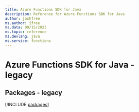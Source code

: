 ```yaml
---
title: Azure Functions SDK for Java
description: Reference for Azure Functions SDK for Java
author: joshfree
ms.author: jfree
ms.data: 09/15/2023
ms.topic: reference
ms.devlang: java
ms.service: functions
---
```

# Azure Functions SDK for Java - legacy
## Packages - legacy
[!INCLUDE [packages](functions-index.md)]